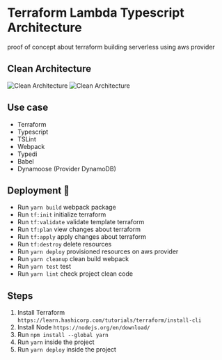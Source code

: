 ﻿# Terraform Lambda Typescript Architecture
proof of concept about terraform building serverless using aws provider

## Clean Architecture
![Clean Architecture](./assets/clean_architecture.png,"img1")  ![Clean Architecture](./assets/clean_architecture_photo.png, "img2")


## Use case 
- Terraform
- Typescript
- TSLint
- Webpack
- Typedi
- Babel
- Dynamoose (Provider DynamoDB)

## Deployment 🚀
 - Run `yarn build` webpack package
 - Run `tf:init` initialize terraform
 - Run `tf:validate` validate template terraform
 - Run `tf:plan` view changes about terraform
 - Run `tf:apply` apply changes about terraform
 - Run `tf:destroy` delete resources
 - Run `yarn deploy` provisioned resources on aws provider
 - Run `yarn cleanup` clean build webpack
 - Run `yarn test` test
 - Run `yarn lint` check project clean code

## Steps 
 1. Install Terraform `https://learn.hashicorp.com/tutorials/terraform/install-cli`
 2. Install Node `https://nodejs.org/en/download/`
 3. Run `npm install --global yarn`
 4. Run `yarn` inside the project
 5. Run `yarn deploy` inside the project
